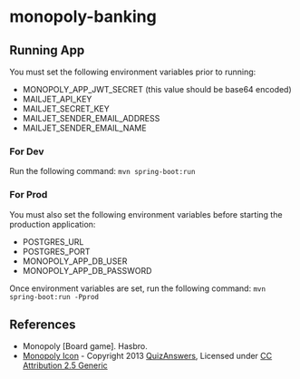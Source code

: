 # monopoly-banking

## Running App
You must set the following environment variables prior to running:
- MONOPOLY_APP_JWT_SECRET (this value should be base64 encoded)
- MAILJET_API_KEY
- MAILJET_SECRET_KEY
- MAILJET_SENDER_EMAIL_ADDRESS
- MAILJET_SENDER_EMAIL_NAME

### For Dev
Run the following command: `mvn spring-boot:run`

### For Prod
You must also set the following environment variables before starting the production application:
- POSTGRES_URL
- POSTGRES_PORT
- MONOPOLY_APP_DB_USER
- MONOPOLY_APP_DB_PASSWORD

Once environment variables are set, run the following command: `mvn spring-boot:run -Pprod`

## References
- Monopoly [Board game]. Hasbro.
- [Monopoly Icon](https://www.softicons.com/game-icons/brain-games-icons-by-quizanswers/monopoly-icon) - 
Copyright 2013 [QuizAnswers](https://www.softicons.com/designers/quizanswers),
Licensed under [CC Attribution 2.5 Generic](https://creativecommons.org/licenses/by/2.5/)
